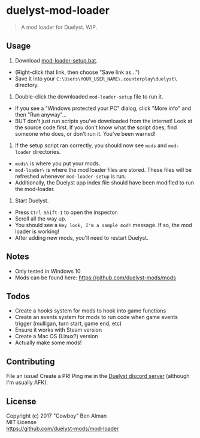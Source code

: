 # duelyst-mod-loader
> A mod loader for Duelyst. WIP.

## Usage

1. Download [mod-loader-setup.bat](https://raw.githubusercontent.com/duelyst-mods/mod-loader/master/mod-loader-setup.bat).
 * (Right-click that link, then choose "Save link as...")
 * Save it into your `C:\Users\YOUR_USER_NAME\.counterplay\duelyst\` directory.
1. Double-click the downloaded `mod-loader-setup` file to run it.
 * If you see a "Windows protected your PC" dialog, click "More info" and then "Run anyway"...
 * BUT don't just run scripts you've downloaded from the internet! Look at the source code first. If you don't know what the script does, find someone who does, or don't run it. You've been warned!
1. If the setup script ran correctly, you should now see `mods` and `mod-loader` directories.
 * `mods\` is where you put your mods.
 * `mod-loader\` is where the mod loader files are stored. These files will be refreshed whenever `mod-loader-setup` is run.
 * Additionally, the Duelyst app index file should have been modified to run the mod-loader.
1. Start Duelyst.
 * Press `Ctrl-Shift-I` to open the inspector.
 * Scroll all the way up.
 * You should see a `Hey look, I'm a sample mod!` message. If so, the mod loader is working!
 * After adding new mods, you'll need to restart Duelyst.

## Notes

* Only tested in Windows 10
* Mods can be found here: https://github.com/duelyst-mods/mods

## Todos

* Create a hooks system for mods to hook into game functions
* Create an events system for mods to run code when game events trigger (mulligan, turn start, game end, etc)
* Ensure it works with Steam version
* Create a Mac OS (Linux?) version
* Actually make some mods!

## Contributing

File an issue! Create a PR! Ping me in the [Duelyst discord server](https://discordapp.com/invite/0WbpmyLbu52aphyb) (although I'm usually AFK).

## License

Copyright (c) 2017 "Cowboy" Ben Alman  
MIT License  
https://github.com/duelyst-mods/mod-loader
